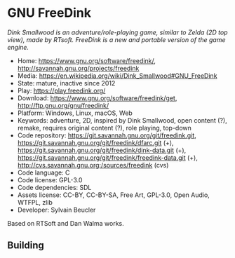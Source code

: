 # GNU FreeDink

_Dink Smallwood is an adventure/role-playing game, similar to Zelda (2D top view), made by RTsoft. FreeDink is a new and portable version of the game engine._

- Home: https://www.gnu.org/software/freedink/, http://savannah.gnu.org/projects/freedink
- Media: https://en.wikipedia.org/wiki/Dink_Smallwood#GNU_FreeDink
- State: mature, inactive since 2012
- Play: https://play.freedink.org/
- Download: https://www.gnu.org/software/freedink/get, http://ftp.gnu.org/gnu/freedink/
- Platform: Windows, Linux, macOS, Web
- Keywords: adventure, 2D, inspired by Dink Smallwood, open content (?), remake, requires original content (?), role playing, top-down
- Code repository: https://git.savannah.gnu.org/git/freedink.git, https://git.savannah.gnu.org/git/freedink/dfarc.git (+), https://git.savannah.gnu.org/git/freedink/dink-data.git (+), https://git.savannah.gnu.org/git/freedink/freedink-data.git (+), http://cvs.savannah.gnu.org:/sources/freedink (cvs)
- Code language: C
- Code license: GPL-3.0
- Code dependencies: SDL
- Assets license: CC-BY, CC-BY-SA, Free Art, GPL-3.0, Open Audio, WTFPL, zlib
- Developer: Sylvain Beucler

Based on RTSoft and Dan Walma works.

## Building
